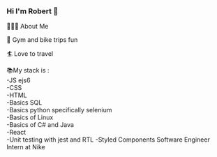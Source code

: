 ### Hi I'm Robert 👋

👨🏻‍💻 About Me

:bicyclist:  Gym and bike trips fun 

:surfer: Love to travel

📚My stack is :   
 -JS ejs6    
 -CSS   
 -HTML  
 -Basics SQL  
 -Basics python specifically selenium   
 -Basics of Linux  
 -Basics of C# and Java   
 -React  
 -Unit testing with jest and RTL 
 -Styled Components 
 Software Engineer Intern at Nike  




<!--
**Robur333/Robur333** is a ✨ _special_ ✨ repository because its `README.md` (this file) appears on your GitHub profile.

Here are some ideas to get you started:

- 🔭 I’m currently working on ...
- 🌱 I’m currently learning ...
- 👯 I’m looking to collaborate on ...
- 🤔 I’m looking for help with ...
- 💬 Ask me about ...
- 📫 How to reach me: ...
- 😄 Pronouns: ...
- ⚡ Fun fact: ...
-->

